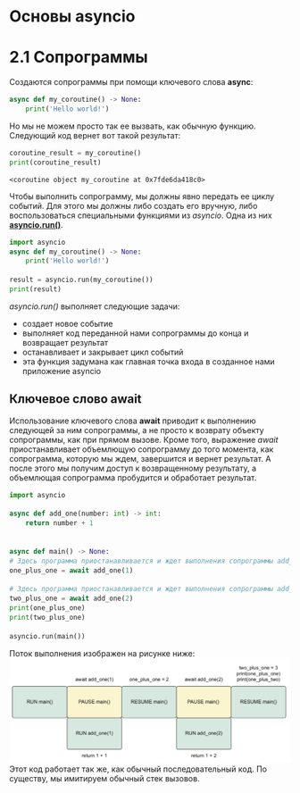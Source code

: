 # Основы asyncio

# 2.1 Сопрограммы
Создаются сопрограммы при помощи ключевого слова **async**:

```python
async def my_coroutine() -> None:  
    print('Hello world!')
```

Но мы не можем просто так ее вызвать, как обычную функцию. Следующий код вернет вот такой результат:
```python
coroutine_result = my_coroutine()
print(coroutine_result)
```

```console
<coroutine object my_coroutine at 0x7fde6da418c0>
```

Чтобы выполнить сопрограмму, мы должны явно передать ее циклу событий.
Для этого мы должны либо создать его вручную, либо воспользоваться специальными функциями из *asyncio*. Одна из них [**asyncio.run()**](https://docs.python.org/3/library/asyncio-runner.html#asyncio.run).
```python
import asyncio  
async def my_coroutine() -> None:  
	print('Hello world!')  
  
result = asyncio.run(my_coroutine())  
print(result)
```

*asyncio.run()* выполняет следующие задачи:
* создает новое событие
* выполняет код переданной нами сопрограммы до конца и возвращает результат
* останавливает и закрывает цикл событий
* эта функция задумана как главная точка входа в созданное нами приложение asyncio

## Ключевое слово **await**
Использование ключевого слова **await** приводит к выполнению следующей за ним сопрограммы, а не просто к возврату объекту сопрограммы, как при  прямом вызове. Кроме того, выражение *await* приостанавливает объемлющую сопрограмму до того момента, как сопрограмма, которую мы ждем, завершится и вернет результат.
А после этого мы получим доступ к возвращенному результату, а объемлющая сопрограмма пробудится и обработает результат.

```python
import asyncio  
  
async def add_one(number: int) -> int:  
	return number + 1  
  
  
async def main() -> None:  
# Здесь программа приостанавливается и ждет выполнения сопрограммы add_one(1)  
one_plus_one = await add_one(1)  
  
# Здесь программа приостанавливается и ждет выполнения сопрограммы add_one(2)  
two_plus_one = await add_one(2)  
print(one_plus_one)  
print(two_plus_one)  

asyncio.run(main())
```

Поток выполнения изображен на рисунке ниже:
![image_1](../images/chapter_2/image_1.png)
Этот код работает так же, как обычный последовательный код. По
существу, мы имитируем обычный стек вызовов.